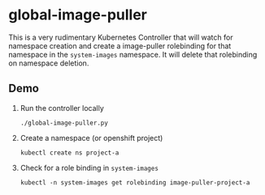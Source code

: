 # global-image-puller

This is a very rudimentary Kubernetes Controller that will watch for namespace creation and create a image-puller rolebinding for that namespace in the `system-images` namespace. It will delete that rolebinding on namespace deletion.

## Demo

1. Run the controller locally

    ```
    ./global-image-puller.py
    ```

1. Create a namespace (or openshift project)

    ```
    kubectl create ns project-a
    ```

1. Check for a role binding in `system-images`

    ```
    kubectl -n system-images get rolebinding image-puller-project-a
    ```